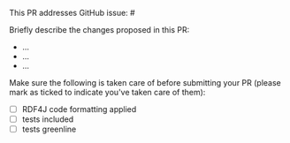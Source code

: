 
This PR addresses GitHub issue: # 

Briefly describe the changes proposed in this PR:

- ...
- ...
- ...

Make sure the following is taken care of before submitting your PR (please mark
as ticked to indicate you've taken care of them):

- [ ] RDF4J code formatting applied
- [ ] tests included
- [ ] tests greenline
